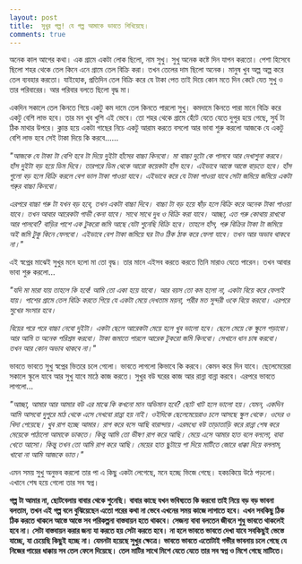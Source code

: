 ```yaml
---
layout: post
title:  সুখুর গল্প! যে গল্প আমাকে ভাবতে শিখিয়েছে।  
comments: true
---
```


অনেক কাল আগের কথা। এক গ্রামে একটা লোক ছিলো, নাম সুখু। সুখু অনেক কষ্টে দিন যাপন করতো। পেশা হিসেবে ছিলো শহর থেকে তেল কিনে এনে গ্রামে তেল বিক্রি করা। তখন তেলের দাম ছিলো অনেক। মানুষ খুব অল্প অল্প করে তেল ব্যবহার করতো। যাইহোক, প্রতিদিন তেল বিক্রি করে যে টাকা পেত তাই দিয়ে কোন মতে দিন কেটে যেত সুখু ও তার পরিবারের। আর পরিবার বলতে ছিলো বৃদ্ধ মা। 

একদিন সকালে তেল কিনতে গিয়ে একটু কম দামে তেল কিনতে পারলো সুখু। কমদামে কিনতে পারা মানে বিক্রি করে একটু বেশি লাভ হবে। তার মন খুব খুশি এই ভেবে। তো শহর থেকে গ্রামে হেঁটে যেতে যেতে দুপুর হয়ে গেছে, সুর্য টা ঠিক মাথার উপরে। ক্লান্ত হয়ে একটা গাছের নিচে একটু আরাম করতে বসলো আর ভাবা শুরু করলো আজকে যে একটু বেশি লাভ হবে সেই টাকা দিয়ে কি করবে……

_"আজকে যে টাকা টা বেশি হবে টা দিয়ে দুইটা হাঁসের বাচ্চা কিনবো। মা বাচ্চা দুটো কে পালবে আর দেখাশুনা করবে। হাঁস দুইটা বড় হয়ে ডিম দিবে। তারপরে ডিম থেকে আরো কয়েকটা হাঁস হবে। এইভাবে আস্তে আস্তে বাড়তে হবে। হাঁস গুলো বড় হলে বিক্রি করলে বেশ ভাল টাকা পাওয়া যাবে। এইভাবে করে যে টাকা পাওয়া যাবে সেটা জমিয়ে জমিয়ে একটা গরু্র বাচ্চা কিনবো।_

_এরপরে বাচ্চা গরু টা যখন বড় হবে, তখন একটা বাচ্চা দিবে। বাচ্চা টা বড় হয়ে ষাঁড় হলে বিক্রি করে অনেক টাকা পাওয়া যাবে। তখন আবার আরেকটা গাভী কেনা যাবে। সাথে সাথে দুধ ও বিক্রি করা যাবে।
আচ্ছা, এত গরু কোথায় রাখবো আর পালবো? বাড়ির পাশে এক টুকরো জমি আছে যেটা শুনেছি বিক্রি হবে। তাহলে হাঁস, গরু বিক্রির টাকা টা জমিয়ে অই জমি টুকু কিনে ফেলবো। এইভাবে বেশ টাকা জমিয়ে ঘর টাও ঠিক ঠাক করে ফেলা যাবে। তখন আর অভাব থাকবে না।"_

এই স্বপ্নের মাঝেই সুখুর মনে হলো মা তো বৃদ্ধ। তার মানে এইসব করতে করতে তিনি মারাও যেতে পারেন। তখন আবার ভাবা শুরু করলো…

_"যদি মা মারা যায় তাহলে কি হবে! আমি তো একা হয়ে যাবো। আর বয়স তো কম হলো না, একটা বিয়ে করে ফেলাই যায়। পাশের গ্রামে তেল বিক্রি করতে গিয়ে যে একটা মেয়ে দেখতাম ময়না, পরীর মত সুন্দরী ওকে বিয়ে করবো। এরপরে সুখের সংসার হবে।_

_বিয়ের পরে পরে বাচ্চা নেবো দুইটা। একটা ছেলে আরেকটা মেয়ে হলে খুব ভালো হবে। ছেলে মেয়ে কে স্কুলে পড়াবো। আর আমি ত অনেক পরিশ্রম করবো। টাকা জমাতে পারলে আরেক টুকরো জমি কিনবো। সেখানে ধান চাষ করবো। তখন আর কোন অভাব থাকবে না।"_

ভাবতে ভাবতে সুখু স্বপ্নের ভিতরে চলে গেলো। ভাবতে লাগলো কিভাবে কি করবে। কেমন করে দিন যাবে। ছেলেমেয়েরা সকালে স্কুলে যাবে আর সুখু যাবে মাঠে কাজ করতে। সুখুর বউ ঘরের কাজ আর রান্না বান্না করবে। এরপরে ভাবতে লাগলো…

_"আচ্ছা, আমার আর আমার বউ এর মাঝে কি কখনো মান অভিমান হবে? ছোট খাট হলে ভালো হয়। যেমন, একদিন আমি আসবো দুপুরে মাঠ থেকে এসে দেখবো রান্না হয় নাই। ওইদিকে ছেলেমেয়েরাও চলে আসছে স্কুল থেকে। ওদের ও খিদা পেয়েছে। খুব রাগ হচ্ছে আমার। রাগ করে বসে আছি বারান্দায়। এরমধ্যে বউ তাড়াতাড়ি করে রান্না শেষ করে মেয়েকে পাঠালো আমাকে ডাকতে। কিন্তু আমি তো ভীষণ রাগ করে আছি। মেয়ে এসে আমার হাত বলে বললো, বাবা খেতে আসো। কিন্তু তখন তো আমি রাগ করে আছি। মেয়ের হাত ছুটায়ে পা দিয়ে মাটিতে জোরে ধাক্কা দিয়ে বললাম, খাবো না আমি আজকে ভাত।"_

এমন সময় সুখু অনুভব করলো তার পা এ কিছু একটা লেগেছে, মনে হচ্ছে ভিজে গেছে। হকচকিয়ে উঠে পড়লো। এখানে শেষ হয়ে গেলো তার সব স্বপ্ন। 

**গল্প টা আমার না, ছোটবেলায় বাবার থেকে শুনেছি। বাবার কাছে যখন ভবিষ্যতে কি করবো তাই নিয়ে বড় বড় ভাবনা বলতাম, তখন এই গল্প বলে বুঝিয়েছেন এতো পরের কথা না ভেবে এখনের সময় কাজে লাগাতে হবে। এখন সবকিছু ঠিক ঠিক করতে থাকলে আস্তে আস্তে সব পরিকল্পনা বাস্তবায়ন হতে থাকবে। সেজন্য বাবা বলতেন জীবনে শুধু ভাবতে থাকলেই হবে না। সেটা বাস্তবায়ন করার জন্য যা করতে হয় সেটা করতে হবে। না হলে ভাবতে ভাবতে দেখা যাবে সবকিছুই ভেস্তে যাচ্ছে, যা চেয়েছি কিছুই হচ্ছে না। যেমনটা হয়েছে সুখুর ক্ষেত্রে। ভাবতে ভাবতে এতোটাই গভীর ভাবনায় চলে গেছে যে নিজের পায়ের ধাক্কায় সব তেল ফেলে দিয়েছে। তেল মাটির সাথে মিশে যেতে যেতে তার সব স্বপ্ন ও মিশে গেছে মাটিতে।**

